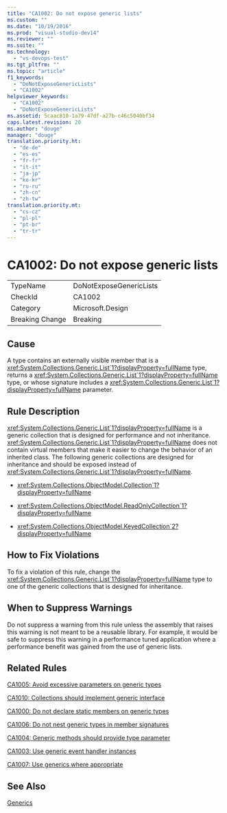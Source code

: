 ```yaml
---
title: "CA1002: Do not expose generic lists"
ms.custom: ""
ms.date: "10/19/2016"
ms.prod: "visual-studio-dev14"
ms.reviewer: ""
ms.suite: ""
ms.technology: 
  - "vs-devops-test"
ms.tgt_pltfrm: ""
ms.topic: "article"
f1_keywords: 
  - "DoNotExposeGenericLists"
  - "CA1002"
helpviewer_keywords: 
  - "CA1002"
  - "DoNotExposeGenericLists"
ms.assetid: 5caac810-1a79-47df-a27b-c46c5040bf34
caps.latest.revision: 20
ms.author: "douge"
manager: "douge"
translation.priority.ht: 
  - "de-de"
  - "es-es"
  - "fr-fr"
  - "it-it"
  - "ja-jp"
  - "ko-kr"
  - "ru-ru"
  - "zh-cn"
  - "zh-tw"
translation.priority.mt: 
  - "cs-cz"
  - "pl-pl"
  - "pt-br"
  - "tr-tr"
---
```

# CA1002: Do not expose generic lists
|||  
|-|-|  
|TypeName|DoNotExposeGenericLists|  
|CheckId|CA1002|  
|Category|Microsoft.Design|  
|Breaking Change|Breaking|  
  
## Cause  
 A type contains an externally visible member that is a <xref:System.Collections.Generic.List`1?displayProperty=fullName> type, returns a <xref:System.Collections.Generic.List`1?displayProperty=fullName> type, or whose signature includes a <xref:System.Collections.Generic.List`1?displayProperty=fullName> parameter.  
  
## Rule Description  
 <xref:System.Collections.Generic.List`1?displayProperty=fullName> is a generic collection that is designed for performance and not inheritance. <xref:System.Collections.Generic.List`1?displayProperty=fullName> does not contain virtual members that make it easier to change the behavior of an inherited class. The following generic collections are designed for inheritance and should be exposed instead of <xref:System.Collections.Generic.List`1?displayProperty=fullName>.  
  
-   <xref:System.Collections.ObjectModel.Collection`1?displayProperty=fullName>  
  
-   <xref:System.Collections.ObjectModel.ReadOnlyCollection`1?displayProperty=fullName>  
  
-   <xref:System.Collections.ObjectModel.KeyedCollection`2?displayProperty=fullName>  
  
## How to Fix Violations  
 To fix a violation of this rule, change the <xref:System.Collections.Generic.List`1?displayProperty=fullName> type to one of the generic collections that is designed for inheritance.  
  
## When to Suppress Warnings  
 Do not suppress a warning from this rule unless the assembly that raises this warning is not meant to be a reusable library. For example, it would be safe to suppress this warning in a performance tuned application where a performance benefit was gained from the use of generic lists.  
  
## Related Rules  
 [CA1005: Avoid excessive parameters on generic types](../code-quality/ca1005--avoid-excessive-parameters-on-generic-types.md)  
  
 [CA1010: Collections should implement generic interface](../code-quality/ca1010--collections-should-implement-generic-interface.md)  
  
 [CA1000: Do not declare static members on generic types](../code-quality/ca1000--do-not-declare-static-members-on-generic-types.md)  
  
 [CA1006: Do not nest generic types in member signatures](../code-quality/ca1006--do-not-nest-generic-types-in-member-signatures.md)  
  
 [CA1004: Generic methods should provide type parameter](../code-quality/ca1004--generic-methods-should-provide-type-parameter.md)  
  
 [CA1003: Use generic event handler instances](../code-quality/ca1003--use-generic-event-handler-instances.md)  
  
 [CA1007: Use generics where appropriate](../code-quality/ca1007--use-generics-where-appropriate.md)  
  
## See Also  
 [Generics](../Topic/Generics%20\(C%23%20Programming%20Guide\).md)